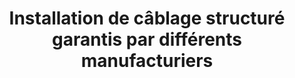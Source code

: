 ---
title: Installation de câblage structuré garantis par différents manufacturiers
titre: Installation de câblage structuré garantis par différents manufacturiers
identifiant: installation-cablage
---